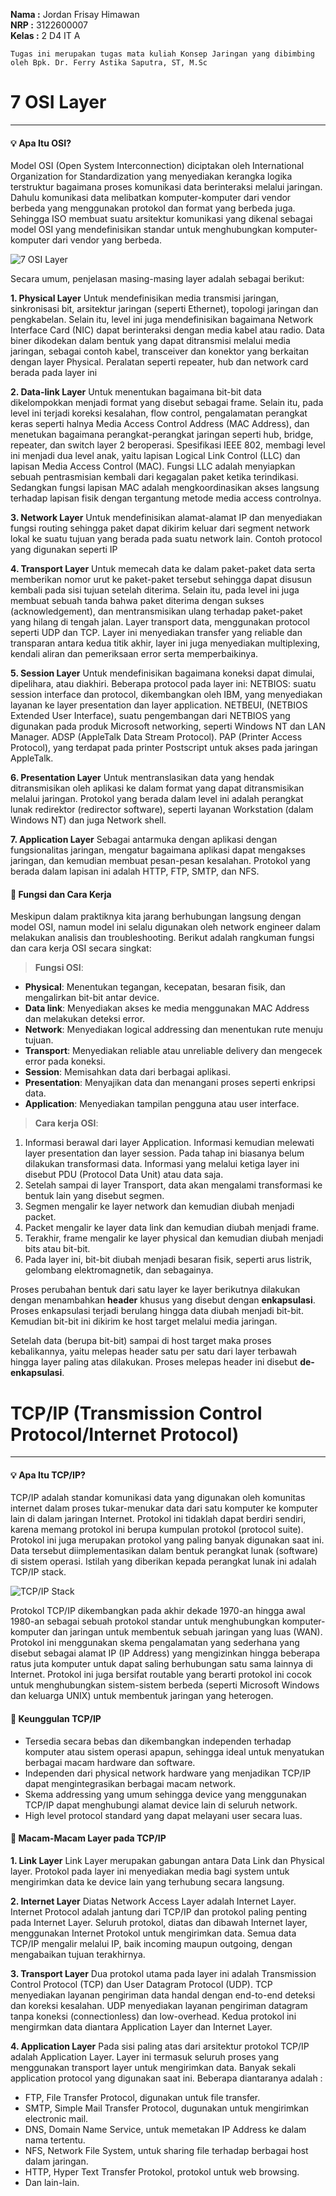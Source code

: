 **Nama  :** Jordan Frisay Himawan <br>
**NRP   :** 3122600007 <br>
**Kelas :** 2 D4 IT A <br>

`Tugas ini merupakan tugas mata kuliah Konsep Jaringan yang dibimbing oleh Bpk. Dr. Ferry Astika Saputra, ST, M.Sc`

# 7 OSI Layer 
---

#### :bulb: Apa Itu OSI?
Model OSI (Open System Interconnection) diciptakan oleh International Organization for Standardization yang menyediakan kerangka logika terstruktur bagaimana proses komunikasi data berinteraksi melalui jaringan. Dahulu komunikasi data  melibatkan komputer-komputer dari vendor berbeda yang menggunakan protokol dan format yang berbeda juga. Sehingga ISO membuat suatu arsitektur komunikasi yang dikenal sebagai model OSI yang mendefinisikan standar untuk menghubungkan komputer-komputer dari vendor yang berbeda.

![7 OSI Layer](./assets/osi.png)

Secara umum, penjelasan masing-masing layer adalah sebagai berikut:

**1. Physical Layer**
Untuk mendefinisikan media transmisi jaringan, sinkronisasi bit, arsitektur jaringan (seperti Ethernet), topologi jaringan dan pengkabelan. Selain itu, level ini juga mendefinisikan bagaimana Network Interface Card (NIC) dapat berinteraksi dengan media kabel atau radio. Data biner dikodekan dalam bentuk yang dapat ditransmisi melalui media jaringan, sebagai contoh kabel, transceiver dan konektor yang berkaitan dengan layer Physical. Peralatan seperti repeater, hub dan network card berada pada layer ini

**2. Data-link Layer**
Untuk menentukan bagaimana bit-bit data dikelompokkan menjadi format yang disebut sebagai frame. Selain itu, pada level ini terjadi koreksi kesalahan, flow control, pengalamatan perangkat keras seperti halnya Media Access Control Address (MAC Address), dan menetukan bagaimana perangkat-perangkat jaringan seperti hub, bridge, repeater, dan switch layer 2 beroperasi. Spesifikasi IEEE 802, membagi level ini menjadi dua level anak, yaitu lapisan Logical Link Control (LLC) dan lapisan Media Access Control (MAC). Fungsi LLC adalah menyiapkan sebuah pentrasmisian kembali dari kegagalan paket ketika terindikasi. Sedangkan fungsi lapisan MAC adalah mengkoordinasikan akses langsung terhadap lapisan fisik dengan tergantung metode media access controlnya.

**3. Network Layer**
Untuk mendefinisikan alamat-alamat IP dan menyediakan fungsi routing sehingga paket dapat dikirim keluar dari segment network lokal ke suatu tujuan yang berada pada suatu network lain. Contoh protocol yang digunakan seperti IP

**4. Transport Layer**
Untuk memecah data ke dalam paket-paket data serta memberikan nomor urut ke paket-paket tersebut sehingga dapat disusun kembali pada sisi tujuan setelah diterima. Selain itu, pada level ini juga membuat sebuah tanda bahwa paket diterima dengan sukses (acknowledgement), dan mentransmisikan ulang terhadap paket-paket yang hilang di tengah jalan.
Layer transport data, menggunakan protocol seperti UDP dan TCP. Layer ini menyediakan transfer yang reliable dan transparan antara kedua titik akhir, layer ini juga menyediakan multiplexing, kendali aliran dan pemeriksaan error serta memperbaikinya.

**5. Session Layer**
Untuk mendefinisikan bagaimana koneksi dapat dimulai, dipelihara, atau diakhiri. Beberapa protocol pada layer ini: NETBIOS: suatu session interface dan protocol, dikembangkan oleh IBM, yang menyediakan layanan ke layer presentation dan layer application. NETBEUI, (NETBIOS Extended User Interface), suatu pengembangan dari NETBIOS yang digunakan pada produk Microsoft networking, seperti Windows NT dan LAN Manager. ADSP (AppleTalk Data Stream Protocol). PAP (Printer Access Protocol), yang terdapat pada printer Postscript untuk akses pada jaringan AppleTalk.

**6. Presentation Layer**
Untuk mentranslasikan data yang hendak ditransmisikan oleh aplikasi ke dalam format yang dapat ditransmisikan melalui jaringan. Protokol yang berada dalam level ini adalah perangkat lunak redirektor (redirector software), seperti layanan Workstation (dalam Windows NT) dan juga Network shell.

**7. Application Layer**
Sebagai antarmuka dengan aplikasi dengan fungsionalitas jaringan, mengatur bagaimana aplikasi dapat mengakses jaringan, dan kemudian membuat pesan-pesan kesalahan. Protokol yang berada dalam lapisan ini adalah HTTP, FTP, SMTP, dan NFS.

#### :memo: Fungsi dan Cara Kerja
Meskipun dalam praktiknya kita jarang berhubungan langsung dengan model OSI, namun model ini selalu digunakan oleh network engineer dalam melakukan analisis dan troubleshooting.
Berikut adalah rangkuman fungsi dan cara kerja OSI secara singkat:

> **Fungsi OSI**:

- **Physical**: Menentukan tegangan, kecepatan, besaran fisik, dan mengalirkan bit-bit antar device.
- **Data link**: Menyediakan akses ke media menggunakan MAC Address dan melakukan deteksi error.
- **Network**: Menyediakan logical addressing dan menentukan rute menuju tujuan.
- **Transport**: Menyediakan reliable atau unreliable delivery dan mengecek error pada koneksi.
- **Session**: Memisahkan data dari berbagai aplikasi.
- **Presentation**: Menyajikan data dan menangani proses seperti enkripsi data.
- **Application**: Menyediakan tampilan pengguna atau user interface.

> **Cara kerja OSI**:

1. Informasi berawal dari layer Application. Informasi kemudian melewati layer presentation dan layer session. Pada tahap ini biasanya belum dilakukan transformasi data. Informasi yang melalui ketiga layer ini disebut PDU (Protocol Data Unit) atau data saja.
2. Setelah sampai di layer Transport, data akan mengalami transformasi ke bentuk lain yang disebut segmen.
3. Segmen mengalir ke layer network dan kemudian diubah menjadi packet.
4. Packet mengalir ke layer data link dan kemudian diubah menjadi frame.
5. Terakhir, frame mengalir ke layer physical dan kemudian diubah menjadi bits atau bit-bit.
6. Pada layer ini, bit-bit diubah menjadi besaran fisik, seperti arus listrik, gelombang elektromagnetik, dan sebagainya.

Proses perubahan bentuk dari satu layer ke layer berikutnya dilakukan dengan menambahkan **header** khusus yang disebut dengan **enkapsulasi**. Proses enkapsulasi terjadi berulang hingga data diubah menjadi bit-bit. Kemudian bit-bit ini dikirim ke host target melalui media jaringan.

Setelah data (berupa bit-bit) sampai di host target maka proses kebalikannya, yaitu melepas header satu per satu dari layer terbawah hingga layer paling atas dilakukan. Proses melepas header ini disebut **de-enkapsulasi**.

# TCP/IP (Transmission Control Protocol/Internet Protocol)
---

#### :bulb: Apa Itu TCP/IP?
TCP/IP adalah standar komunikasi data yang digunakan oleh komunitas internet dalam proses tukar-menukar data dari satu komputer ke komputer lain di dalam jaringan Internet. Protokol ini tidaklah dapat berdiri sendiri, karena memang protokol ini berupa kumpulan protokol (protocol suite). Protokol ini juga merupakan protokol yang paling banyak digunakan saat ini. Data tersebut diimplementasikan dalam bentuk perangkat lunak (software) di sistem operasi. Istilah yang diberikan kepada perangkat lunak ini adalah TCP/IP stack.

![TCP/IP Stack](./assets/tcp.png)

Protokol TCP/IP dikembangkan pada akhir dekade 1970-an hingga awal 1980-an sebagai sebuah protokol standar untuk menghubungkan komputer-komputer dan jaringan untuk membentuk sebuah jaringan yang luas (WAN). Protokol ini menggunakan skema pengalamatan yang sederhana yang disebut sebagai alamat IP (IP Address) yang mengizinkan hingga beberapa ratus juta komputer untuk dapat saling berhubungan satu sama lainnya di Internet. Protokol ini juga bersifat routable yang berarti protokol ini cocok untuk menghubungkan sistem-sistem berbeda (seperti Microsoft Windows dan keluarga UNIX) untuk membentuk jaringan yang heterogen.

#### :memo: Keunggulan TCP/IP
- Tersedia secara bebas dan dikembangkan independen terhadap komputer atau sistem operasi apapun, sehingga ideal untuk menyatukan berbagai macam hardware dan software.
- Independen dari physical network hardware yang menjadikan TCP/IP dapat mengintegrasikan berbagai macam network.
- Skema addressing yang umum sehingga device yang menggunakan TCP/IP dapat menghubungi alamat device lain di seluruh network.
- High level protocol standard yang dapat melayani user secara luas.

#### :memo: Macam-Macam Layer pada TCP/IP
**1. Link Layer**
Link Layer merupakan gabungan antara Data Link dan Physical layer. Protokol pada layer ini menyediakan media bagi system untuk mengirimkan data ke device lain yang terhubung secara langsung.

**2. Internet Layer**
Diatas Network Access Layer adalah Internet Layer. Internet Protocol adalah jantung dari TCP/IP dan protokol paling penting pada Internet Layer. Seluruh protokol, diatas dan dibawah Internet layer, menggunakan Internet Protokol untuk mengirimkan data. Semua data TCP/IP mengalir melalui IP, baik incoming maupun outgoing, dengan mengabaikan tujuan terakhirnya.

**3. Transport Layer**
Dua protokol utama pada layer ini adalah Transmission Control Protocol (TCP) dan User Datagram Protocol (UDP). TCP menyediakan layanan pengiriman data handal dengan end-to-end deteksi dan koreksi kesalahan. UDP menyediakan layanan pengiriman datagram tanpa koneksi (connectionless) dan low-overhead. Kedua protokol ini mengirmkan data diantara Application Layer dan Internet Layer.

**4. Application Layer**
Pada sisi paling atas dari arsitektur protokol TCP/IP adalah Application Layer. Layer ini termasuk seluruh proses yang menggunakan transport layer untuk mengirimkan data. Banyak sekali application protocol yang digunakan saat ini. Beberapa diantaranya adalah :
- FTP, File Transfer Protocol, digunakan untuk file transfer.
- SMTP, Simple Mail Transfer Protocol, dugunakan untuk mengirimkan electronic mail.
- DNS, Domain Name Service, untuk memetakan IP Address ke dalam nama tertentu.
- NFS, Network File System, untuk sharing file terhadap berbagai host dalam jaringan.
- HTTP, Hyper Text Transfer Protokol, protokol untuk web browsing.
- Dan lain-lain.